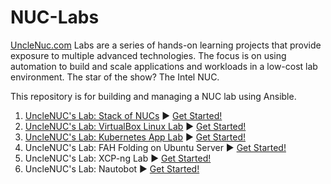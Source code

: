 # NUC-Labs

[UncleNuc.com](https://unclenuc.com) Labs are a series of hands-on learning projects that provide exposure to multiple advanced technologies. The focus is on using automation to build and scale applications and workloads in a low-cost lab environment. The star of the show? The Intel NUC.

This repository is for building and managing a NUC lab using Ansible.
1. [UncleNUC's Lab: Stack of NUCs](https://www.unclenuc.com/lab:stack_of_nucs:start) ▶️ [Get Started!](Stack_of_NUCs/README.md)
2. [UncleNUC's Lab: VirtualBox Linux Lab](https://www.unclenuc.com/lab:ansible_virtualbox_autoboot_linux:start) ▶️ [Get Started!](VirtualBox_Linux/README.md)
3. [UncleNUC's Lab: Kubernetes App Lab](https://www.unclenuc.com/lab:kubernetes_app:start) ▶️ [Get Started!](Kubernetes_App_Lab/README.md)
4. UncleNUC's Lab: FAH Folding on Ubuntu Server ▶️ [Get Started!](folding/README.md)
5. UncleNUC's Lab: XCP-ng Lab ▶️ [Get Started!](XCP-ng/README.md)
6. UncleNUC's Lab: Nautobot ▶️ [Get Started!](nautobot/README.md)

